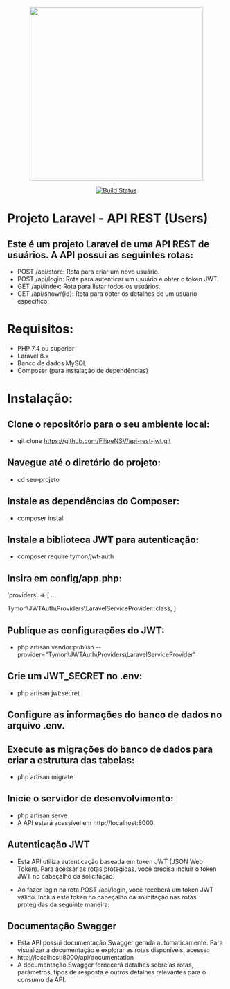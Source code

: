 <p align="center"><a href="https://laravel.com" target="_blank"><img src="https://raw.githubusercontent.com/laravel/art/master/logo-lockup/5%20SVG/2%20CMYK/1%20Full%20Color/laravel-logolockup-cmyk-red.svg" width="400"></a>
</p>

<p align="center">
  <a href="https://travis-ci.org/laravel/framework"><img src="https://travis-ci.org/laravel/framework.svg" alt="Build Status"></a>
</p>

# Projeto Laravel - API REST (Users)
## Este é um projeto Laravel de uma API REST de usuários. A API possui as seguintes rotas:

- POST /api/store: Rota para criar um novo usuário.
- POST /api/login: Rota para autenticar um usuário e obter o token JWT.
- GET /api/index: Rota para listar todos os usuários.
- GET /api/show/{id}: Rota para obter os detalhes de um usuário específico.

# Requisitos:

- PHP 7.4 ou superior
- Laravel 8.x
- Banco de dados MySQL
- Composer (para instalação de dependências)

# Instalação:

## Clone o repositório para o seu ambiente local:
- git clone https://github.com/FilipeNSV/api-rest-jwt.git

## Navegue até o diretório do projeto:
- cd seu-projeto

## Instale as dependências do Composer:
- composer install

## Instale a biblioteca JWT para autenticação:
- composer require tymon/jwt-auth

## Insira em config/app.php:
'providers' => [
  ...

  Tymon\JWTAuth\Providers\LaravelServiceProvider::class,
]

## Publique as configurações do JWT:
- php artisan vendor:publish --provider="Tymon\JWTAuth\Providers\LaravelServiceProvider"

## Crie um JWT_SECRET no .env: 
- php artisan jwt:secret

## Configure as informações do banco de dados no arquivo .env.

## Execute as migrações do banco de dados para criar a estrutura das tabelas:
- php artisan migrate

## Inicie o servidor de desenvolvimento:
- php artisan serve
- A API estará acessível em http://localhost:8000.

## Autenticação JWT
- Esta API utiliza autenticação baseada em token JWT (JSON Web Token). Para acessar as rotas protegidas, você precisa incluir o token JWT no cabeçalho da solicitação.

- Ao fazer login na rota POST /api/login, você receberá um token JWT válido. Inclua este token no cabeçalho da solicitação nas rotas protegidas da seguinte maneira:

## Documentação Swagger
- Esta API possui documentação Swagger gerada automaticamente. Para visualizar a documentação e explorar as rotas disponíveis, acesse:
- http://localhost:8000/api/documentation
- A documentação Swagger fornecerá detalhes sobre as rotas, parâmetros, tipos de resposta e outros detalhes relevantes para o consumo da API.

